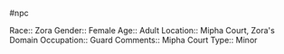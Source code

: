 #npc 

Race:: Zora
Gender:: Female
Age:: Adult
Location:: Mipha Court, Zora's Domain
Occupation:: Guard
Comments:: Mipha Court
Type:: Minor
